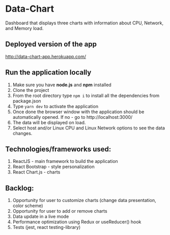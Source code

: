 # Data-Chart

Dashboard that displays three charts with information about CPU, Network, and Memory load.

## Deployed version of the app

http://data-chart-app.herokuapp.com/

## Run the application locally

1. Make sure you have **node.js** and **npm** installed
2. Clone the project
3. From the root directory type `npm i` to install all the dependencies from package.json
4. Type `yarn dev` to activate the application
5. Once done the browser window with the application should be automatically opened. If no - go to http://localhost:3000/
6. The data will be displayed on load.
7. Select host and/or Linux CPU and Linux Network options to see the data changes.

## Technologies/frameworks used:

1. ReactJS - main framework to build the application
2. React Bootstrap - style personalization
3. React Chart.js - charts

## Backlog:

1. Opportunity for user to customize charts (change data presentation, color scheme)
2. Opportunity for user to add or remove charts
3. Data update in a live mode
4. Performance optimization using Redux or useReducer() hook
5. Tests (jest, react testing-library)
